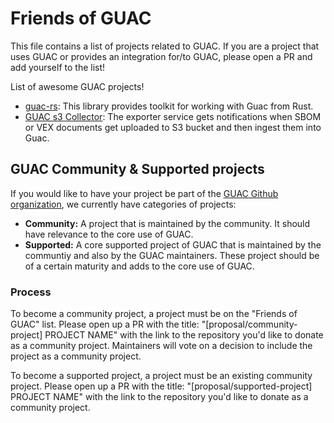 # Friends of GUAC

This file contains a list of projects related to GUAC.
If you are a project that uses GUAC or provides an integration for/to GUAC, please open a PR and add yourself to the list!

List of awesome GUAC projects!
- [guac-rs](https://github.com/dejanb/guac-rs): This library provides toolkit for working with Guac from Rust.
- [GUAC s3 Collector](https://github.com/trustification/trustification/tree/main/exporter): The exporter service gets notifications when SBOM or VEX documents get uploaded to S3 bucket and then ingest them into Guac.


## GUAC Community & Supported projects

If you would like to have your project be part of the [GUAC Github organization](https://github.com/guacsec/), we currently have categories of projects:
- **Community:** A project that is maintained by the community. It should have relevance to the core use of GUAC.
- **Supported:** A core supported project of GUAC that is maintained by the communtiy and also by the GUAC maintainers. These project should be of a certain maturity and adds to the core use of GUAC. 


### Process

To become a community project, a project must be on the "Friends of GUAC" list. Please open up a PR with the title: "[proposal/community-project] PROJECT NAME" with the link to the repository you'd like to donate as a community project. Maintainers will vote on a decision to include the project as a community project.

To become a supported project, a project must be an existing community project. Please open up a PR with the title: "[proposal/supported-project] PROJECT NAME" with the link to the repository you'd like to donate as a community project.
